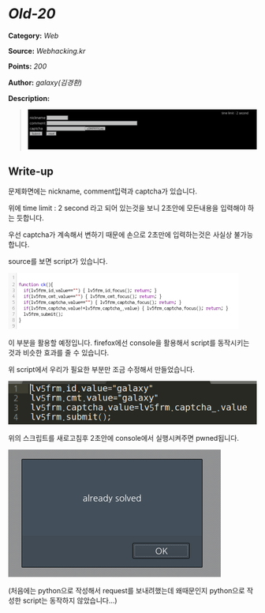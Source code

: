 # _Old-20_

**Category:** _Web_

**Source:** _Webhacking.kr_

**Points:** _200_

**Author:** _galaxy(김경환)_

**Description:** 

> ![img](resource/prob.png)

## Write-up

문제화면에는 nickname, comment입력과 captcha가 있습니다.

위에 time limit : 2 second 라고 되어 있는것을 보니 2초안에 모든내용을 입력해야 하는 듯합니다.

우선 captcha가 계속해서 변하기 때문에 손으로 2초만에 입력하는것은 사실상 불가능 합니다.

source를 보면 script가 있습니다.

![img](resource/script.png)

이 부분을 활용할 예정입니다. firefox에선 console을 활용해서 script를 동작시키는 것과 비슷한 효과를 줄 수 있습니다.

위 script에서 우리가 필요한 부분만 조금 수정해서 만들었습니다.

![img](resource/console.png)

위의 스크립트를 새로고침후 2초안에 console에서 실행시켜주면 pwned됩니다.

![img](resource/pwned.png)

(처음에는 python으로 작성해서 request를 보내려했는데 왜때문인지 python으로 작성한 script는 동작하지 않았습니다...)

